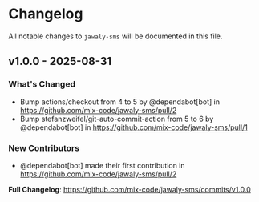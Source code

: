 # Changelog

All notable changes to `jawaly-sms` will be documented in this file.

## v1.0.0 - 2025-08-31

### What's Changed

* Bump actions/checkout from 4 to 5 by @dependabot[bot] in https://github.com/mix-code/jawaly-sms/pull/2
* Bump stefanzweifel/git-auto-commit-action from 5 to 6 by @dependabot[bot] in https://github.com/mix-code/jawaly-sms/pull/1

### New Contributors

* @dependabot[bot] made their first contribution in https://github.com/mix-code/jawaly-sms/pull/2

**Full Changelog**: https://github.com/mix-code/jawaly-sms/commits/v1.0.0
